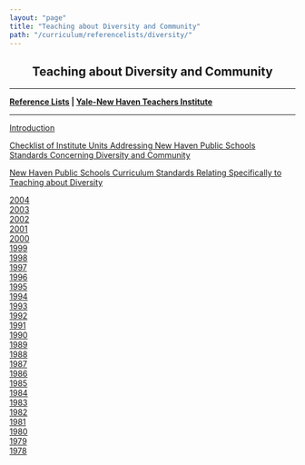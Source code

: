```yaml
---
layout: "page"
title: "Teaching about Diversity and Community"
path: "/curriculum/referencelists/diversity/"
---
```

<main>
<title>Teaching about Diversity and Community</title>
<meta content="Elementary School Reference List" name="ynhtindex"/>
<center><h2>Teaching about Diversity and Community</h2></center>
<hr/>
<b><a href="/curriculum/">Reference Lists</a>
| <a href="/">Yale-New Haven Teachers Institute</a></b>
<hr width="100%"/>
<p>
<a href="/curriculum/referencelists/diversity/Introduction.html">Introduction</a>
</p><p>
<a href="/curriculum/referencelists/diversity/checklist.html">
Checklist of Institute Units Addressing New Haven Public Schools Standards Concerning Diversity and Community</a></p>
<p><a href="/curriculum/referencelists/diversity/Standards.html">New Haven Public Schools Curriculum Standards Relating Specifically to Teaching about Diversity</a></p>
<p>
<a href="/curriculum/referencelists/diversity/2004/">2004</a><br/>
<a href="/curriculum/referencelists/diversity/2003/">2003</a><br/>
<a href="/curriculum/referencelists/diversity/2002/">2002</a><br/>
<a href="/curriculum/referencelists/diversity/2001/">2001</a><br/>
<a href="/curriculum/referencelists/diversity/2000/">2000</a><br/>
<a href="/curriculum/referencelists/diversity/1999/">1999</a><br/>
<a href="/curriculum/referencelists/diversity/1998/">1998</a><br/>
<a href="/curriculum/referencelists/diversity/1997/">1997</a><br/>
<a href="/curriculum/referencelists/diversity/1996/">1996</a><br/>
<a href="/curriculum/referencelists/diversity/1995/">1995</a><br/>
<a href="/curriculum/referencelists/diversity/1994/">1994</a><br/>
<a href="/curriculum/referencelists/diversity/1993/">1993</a><br/>
<a href="/curriculum/referencelists/diversity/1992/">1992</a><br/>
<a href="/curriculum/referencelists/diversity/1991/">1991</a><br/>
<a href="/curriculum/referencelists/diversity/1990/">1990</a><br/>
<a href="/curriculum/referencelists/diversity/1989/">1989</a><br/>
<a href="/curriculum/referencelists/diversity/1988/">1988</a><br/>
<a href="/curriculum/referencelists/diversity/1987/">1987</a><br/>
<a href="/curriculum/referencelists/diversity/1986/">1986</a><br/>
<a href="/curriculum/referencelists/diversity/1985/">1985</a><br/>
<a href="/curriculum/referencelists/diversity/1984/">1984</a><br/>
<a href="/curriculum/referencelists/diversity/1983/">1983</a><br/>
<a href="/curriculum/referencelists/diversity/1982/">1982</a><br/>
<a href="/curriculum/referencelists/diversity/1981/">1981</a><br/>
<a href="/curriculum/referencelists/diversity/1980/">1980</a><br/>
<a href="/curriculum/referencelists/diversity/1979/">1979</a><br/>
<a href="/curriculum/referencelists/diversity/1978/">1978</a><br/>
</p></main>
